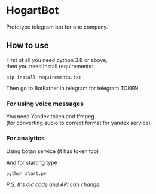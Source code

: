 # HogartBot
Prototype telegram bot for one company.    

## How to use  
First of all you need python 3.8 or above,  
then you need install requirements:  
```console
pip install requirements.txt
```  
  
Then go to BotFather in telegram for telegram TOKEN.

### For using voice messages  
You need Yandex token and ffmpeg  
(for converting audio to correct format for yandex service) 

### For analytics
Using botan service (it has token too)  

And for starting type
```console
python start.py
```

*P.S. It's old code and API can change.*   
